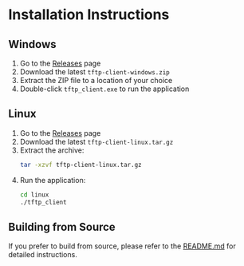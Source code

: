 # Installation Instructions

## Windows

1. Go to the [Releases](https://github.com/datalore92/TFTP-Client/releases) page
2. Download the latest `tftp-client-windows.zip`
3. Extract the ZIP file to a location of your choice
4. Double-click `tftp_client.exe` to run the application

## Linux

1. Go to the [Releases](https://github.com/datalore92/tftp-client/releases) page
2. Download the latest `tftp-client-linux.tar.gz`
3. Extract the archive:
   ```bash
   tar -xzvf tftp-client-linux.tar.gz
   ```
4. Run the application:
   ```bash
   cd linux
   ./tftp_client
   ```

## Building from Source

If you prefer to build from source, please refer to the [README.md](README.md) for detailed instructions.
